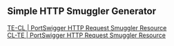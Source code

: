 ## Simple HTTP Smuggler Generator
 




[TE-CL | PortSwigger HTTP Request Smuggler Resource](https://github.com/PortSwigger/http-request-smuggler/blob/master/resources/TE-CL.py) <br>
[CL-TE | PortSwigger HTTP Request Smuggler Resource](https://github.com/PortSwigger/http-request-smuggler/blob/master/resources/CL-TE.py)
